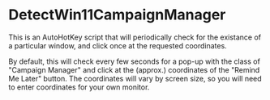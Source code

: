 # DetectWin11CampaignManager

This is an AutoHotKey script that will periodically check for the existance of a particular window, and click once at the requested coordinates.

By default, this will check every few seconds for a pop-up with the class of "Campaign Manager" and click at the (approx.) coordinates of the "Remind Me Later" button.
The coordinates will vary by screen size, so you will need to enter coordinates for your own monitor.
